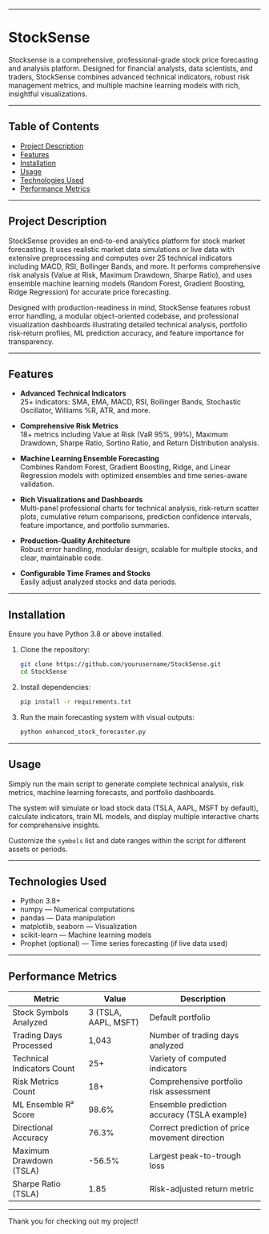 ***

# StockSense

Stocksense is a comprehensive, professional-grade stock price forecasting and analysis platform. Designed for financial analysts, data scientists, and traders, StockSense combines advanced technical indicators, robust risk management metrics, and multiple machine learning models with rich, insightful visualizations.

***

## Table of Contents

- [Project Description](#project-description)  
- [Features](#features)  
- [Installation](#installation)  
- [Usage](#usage)  
- [Technologies Used](#technologies-used)  
- [Performance Metrics](#performance-metrics)  

***

## Project Description

StockSense provides an end-to-end analytics platform for stock market forecasting. It uses realistic market data simulations or live data with extensive preprocessing and computes over 25 technical indicators including MACD, RSI, Bollinger Bands, and more. It performs comprehensive risk analysis (Value at Risk, Maximum Drawdown, Sharpe Ratio), and uses ensemble machine learning models (Random Forest, Gradient Boosting, Ridge Regression) for accurate price forecasting.

Designed with production-readiness in mind, StockSense features robust error handling, a modular object-oriented codebase, and professional visualization dashboards illustrating detailed technical analysis, portfolio risk-return profiles, ML prediction accuracy, and feature importance for transparency.

***

## Features

- **Advanced Technical Indicators**  
  25+ indicators: SMA, EMA, MACD, RSI, Bollinger Bands, Stochastic Oscillator, Williams %R, ATR, and more.

- **Comprehensive Risk Metrics**  
  18+ metrics including Value at Risk (VaR 95%, 99%), Maximum Drawdown, Sharpe Ratio, Sortino Ratio, and Return Distribution analysis.

- **Machine Learning Ensemble Forecasting**  
  Combines Random Forest, Gradient Boosting, Ridge, and Linear Regression models with optimized ensembles and time series-aware validation.

- **Rich Visualizations and Dashboards**  
  Multi-panel professional charts for technical analysis, risk-return scatter plots, cumulative return comparisons, prediction confidence intervals, feature importance, and portfolio summaries.

- **Production-Quality Architecture**  
  Robust error handling, modular design, scalable for multiple stocks, and clear, maintainable code.

- **Configurable Time Frames and Stocks**  
  Easily adjust analyzed stocks and data periods.

***

## Installation

Ensure you have Python 3.8 or above installed.

1. Clone the repository:
   ```bash
   git clone https://github.com/yourusername/StockSense.git
   cd StockSense
   ```

2. Install dependencies:
   ```bash
   pip install -r requirements.txt
   ```

3. Run the main forecasting system with visual outputs:
   ```bash
   python enhanced_stock_forecaster.py
   ```

***

## Usage

Simply run the main script to generate complete technical analysis, risk metrics, machine learning forecasts, and portfolio dashboards.

The system will simulate or load stock data (TSLA, AAPL, MSFT by default), calculate indicators, train ML models, and display multiple interactive charts for comprehensive insights.

Customize the `symbols` list and date ranges within the script for different assets or periods.

***

## Technologies Used

- Python 3.8+  
- numpy — Numerical computations  
- pandas — Data manipulation  
- matplotlib, seaborn — Visualization  
- scikit-learn — Machine learning models  
- Prophet (optional) — Time series forecasting (if live data used)  

***

## Performance Metrics

| Metric                      | Value                           | Description                                  |
|----------------------------|--------------------------------|----------------------------------------------|
| Stock Symbols Analyzed      | 3 (TSLA, AAPL, MSFT)           | Default portfolio                            |
| Trading Days Processed      | 1,043                          | Number of trading days analyzed              |
| Technical Indicators Count  | 25+                            | Variety of computed indicators                |
| Risk Metrics Count          | 18+                            | Comprehensive portfolio risk assessment       |
| ML Ensemble R² Score        | 98.6%                          | Ensemble prediction accuracy (TSLA example) |
| Directional Accuracy        | 76.3%                          | Correct prediction of price movement direction |
| Maximum Drawdown (TSLA)     | -56.5%                         | Largest peak-to-trough loss                   |
| Sharpe Ratio (TSLA)         | 1.85                           | Risk-adjusted return metric                    |

***

Thank you for checking out my project!  

